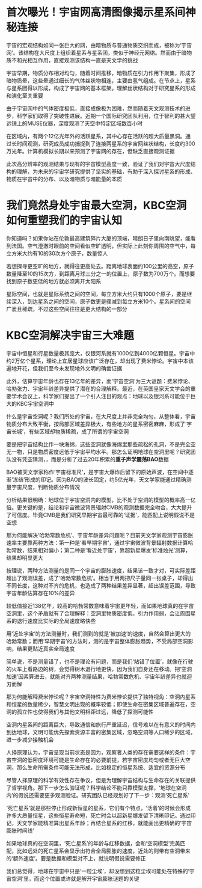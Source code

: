 # 首次曝光！宇宙网高清图像揭示星系间神秘连接
宇宙的宏观结构如同一张巨大的网，由暗物质与普通物质交织而成，被称为‘宇宙网’。该结构在大尺度上组织着星系与星系团，类似于神经元网络。然而由于暗物质不和光相互作用，直接观测该结构一直是天文学的挑战

宇宙早期，物质分布相对均匀，随着时间推移，暗物质在引力作用下聚集，形成了暗物质晕，这些晕通过细长的气体丝状物相连，主要由氢气组成。在节点上，星系与星系团得以形成，构成了宇宙网的基本框架。理解丝状结构对于研究星系的形成和演化至关重要

由于宇宙网中的气体密度极低，直接成像极为困难，然而随着天文观测技术的进步，科学家们取得了突破性进展。近期一个国际研究团队利用，位于智利的甚大望远镜上的MUSE仪器，深度观测了天空中特定区域数百小时

在区域内，有两个12亿光年外的活跃星系，其中心存在活跃的超大质量黑洞。通过长时间观测，研究成员成功捕捉到了连接两星系的宇宙网丝状结构，长度约300万光年。计算机模拟长期以来预测了宇宙网的存在，但缺乏直接观测证据

此次高分辨率的观测结果与现有的宇宙模型高度一致，验证了我们对宇宙大尺度结构的理解，为未来的宇宙学研究提供了坚实的基础，有助于深入探讨星系的形成、物质在宇宙中的分布、以及暗物质与暗能量的本质
# 我们竟然身处宇宙最大空洞，KBC空洞如何重塑我们的宇宙认知
你知道吗？如果你站在伦敦最高建筑碎片大厦的顶端，晴朗日子里向南眺望，能看到法国。空气澄澈时眼前的空间看似空旷透明，但实际上此刻你周围的空气中，每立方米大约有10的30次方个原子，数量惊人

若想探寻更空旷的地方，就得往更高处去。距离地球表面约100公里的高空，原子数量降至10的15次方，到距离月球三分之一的位置上，原子数为700万个。而想要找到原子数更低的地方就必须离开太阳系

星际空间，也就是星际系统之间的空间，每立方米大约只有1000个原子，要是继续深入，到达星系之间的空间，原子数更是骤减到每立方米10个。星系间的空间广袤且稀疏，不过这些空间往往是更大结构的一部分
# KBC空洞解决宇宙三大难题
宇宙中恒星和行星数量极其庞大，仅银河系就有1000亿到4000亿颗恒星。宇宙中约2万亿个星系，理论上宜居星球应该广泛存在，却出现了费米悖论。宇宙中本该遍地开花，但我们至今未发现地外文明的确凿证据

此外，估算宇宙年龄也存在13亿年的差异，而‘宇宙空洞’为三大谜题：费米悖论、哈勃张力、宇宙年龄差异提供了潜在的合理解释。最近，在英国皇家天文学会的重要学术会议上，科学家们提出了一个引人注目的观点：地球以及银河系可能位于巨大的KBC宇宙空洞中

什么是宇宙空洞呢？我们所处的宇宙，在大尺度上并非完全均匀，从整体看，宇宙物质分布大致平衡，按局部区域差异极大，有些地方的星系密密麻麻，形成了‘宇宙长城’，有些区域却物质稀疏，成了所谓的宇宙空洞

要是把宇宙结构比作一块海绵，这些空洞就像海绵里那些疏松的孔洞，不是完全空无一物，只是物质密度远低于宇宙平均水平。那怎么证明地球在空洞里呢？研究团队没有凭空猜测，，而是分析了过去20年积累的**重子声学震荡BAO**数据

BAO被天文学家称作‘宇宙标准尺’，是宇宙大爆炸后留下的原始声波，在空间中逐渐‘冻结’形成的印记。因为BAO的波长固定，约5亿光年，天文学家能通过精确测量宇宙尺度，判断物质分布情况

分析结果很明确：地球位于宇宙空洞内的模型，比不处于空洞的模型的概率高一亿倍。更关键的是，结论和宇宙微波背景辐射CMB的观测数据完全吻合，大大提升了可信度。毕竟CMB是我们研究早期宇宙最可靠的‘证据’，能匹配上说明假说不是空想

那为何能解决‘哈勃常数危机’、宇宙年龄差异问题呢？目前天文学家观测宇宙膨胀速率主要靠两种方法：第一种是‘看早期宇宙’，通过宇宙微波背景辐射数据计算哈勃常数，结果相对偏小；第二种是‘看近处宇宙’，靠超新星爆发‘标准烛光’测算，结果却明显更大

按理说，两种方法测量的是同一个宇宙的膨胀速度，结果该一致才对，可实际差距超出了观测误差，成了‘哈勃常数危机’。相当于用两把尺子量同一张桌子，却得出不同长度，这种对不齐的危机，也造成了两种结果差异显著，超出误差范围，导致宇宙年龄估算存在10%的差异

较低值接近138亿年，较高的哈勃常数意味着宇宙更年轻，而如果地球真的在宇宙空洞里，这个矛盾就有了合理解释：空洞里物质密度低，引力作用弱，会让周围星系的退行速度比实际的全局速度略快些

用‘近处宇宙’的方法测量时，我们测到的就是‘被加速’的速度，自然会算出更大的哈勃常数；而用‘早期宇宙’的方法时，测的是宇宙整体膨胀趋势，不受局部空洞影响，结果更贴近真实全局速度

简单说，不是测量错了，也不是理论有问题，而是我们‘站错了位置’，就像在行驶的火车上看路边的树，会觉得树木退行地更快，因为我们自身还在移动。把‘空洞加速’因素算进去，就能对齐两种测量结果，哈勃常数危机、宇宙年龄差异也就迎刃而解

那为何能解释费米悖论呢？宇宙空洞特性为费米悖论提供了独特视角：空洞内星系和恒星的数量稀少，智慧文明出现的概率较低；即使生命在密集区域普遍存在，空洞的孤立性也使得我们与其他文明相距过远，降低了探测可能性

空洞内星系间的距离巨大，导致通信和旅行严重延迟，信号难以在有意义的时间内到达地球，文明可能优先探索资源丰富的密集区域，忽略空洞等人口稀少的区域，进一步减少接触机会

人择原理认为，宇宙呈现当前状态是因为，观察者人类的存在需要这样的条件：宇宙空洞的低密度环境可能是生命存在的必要前提，若宇宙密度均匀或者无巨大空洞，那么生命所需条件可能无法形成，比如稳定的恒星系统、适宜的资源分布

尽管人择原理的科学有效性存在争议，但是为理解宇宙结构与生命存在的关联提供了哲学视角。那下一步怎么验证呢？科学结论不能只靠模型支撑，‘地球在空洞内’的假说还需要更多观测验证。研究团队已经规划好了下一步：观测‘死亡星系’

‘死亡星系’就是那些停止形成新恒星的星系，它们有个特点，‘活着’的时候会形成许多大质量恒星，这些恒星寿命短，死亡时会以超新星爆发留下清晰印记。通过印记，天文学家能精准算出星系年龄；再结合星系的红移，就能画出更精确的‘宇宙膨胀时间线’

如果地球真的在空洞里，‘死亡星系’的年龄与红移数据，会和‘空洞模型’完美匹配，比如远处的死亡星系会显示出符合全局膨胀的速度，近处的则带有空洞带来的‘额外速度’。要是数据和模型对不上，就说明假说需要修正

我们总觉得，地球在宇宙中只是‘一粒尘埃’，却没想到这粒尘埃可能处在特殊的‘宇宙空洞’里，而这个位置或许就是解开宇宙膨胀谜题的关键